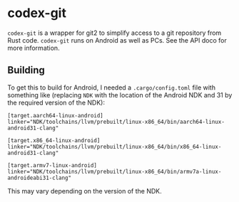 # codex-git

`codex-git` is a wrapper for git2 to simplify access to a git repository from
Rust code. `codex-git` runs on Android as well as PCs. See the API doco for more
information.

## Building

To get this to build for Android, I needed a `.cargo/config.toml` file with
something like (replacing `NDK` with the location of the Android NDK and 31 by
the required version of the NDK):

```
[target.aarch64-linux-android]
linker="NDK/toolchains/llvm/prebuilt/linux-x86_64/bin/aarch64-linux-android31-clang"

[target.x86_64-linux-android]
linker="NDK/toolchains/llvm/prebuilt/linux-x86_64/bin/x86_64-linux-android31-clang"

[target.armv7-linux-android]
linker="NDK/toolchains/llvm/prebuilt/linux-x86_64/bin/armv7a-linux-androideabi31-clang"
```

This may vary depending on the version of the NDK.
